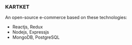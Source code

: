 ### KARTKET

An open-source e-commerce based on these technologies:

-   Reactjs, Redux
-   Nodejs, Expressjs
-   MongoDB, PostgreSQL
